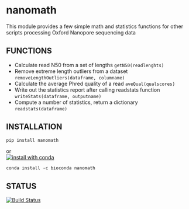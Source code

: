 # nanomath
This module provides a few simple math and statistics functions for other scripts processing Oxford Nanopore sequencing data


## FUNCTIONS
* Calculate read N50 from a set of lengths `getN50(readlenghts)`  
* Remove extreme length outliers from a dataset `removeLengthOutliers(dataframe, columname)`  
* Calculate the average Phred quality of a read `aveQual(qualscores)`  
* Write out the statistics report after calling readstats function `writeStats(dataframe, outputname)`  
* Compute a number of statistics, return a dictionary `readstats(dataframe)`  


## INSTALLATION
```bash
pip install nanomath
```
or  
[![install with conda](https://anaconda.org/bioconda/nanomath/badges/installer/conda.svg)](https://anaconda.org/bioconda/nanomath)
```
conda install -c bioconda nanomath
```

## STATUS
[![Build Status](https://travis-ci.org/wdecoster/nanomath.svg?branch=master)](https://travis-ci.org/wdecoster/nanomath)
